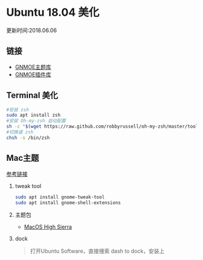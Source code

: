 # Ubuntu 18.04 美化
更新时间:2018.06.06

## 链接

+ [GNMOE主题库](https://www.opendesktop.org/s/Gnome/browse/)
+ [GNMOE插件库](https://extensions.gnome.org/)

## Terminal 美化

```sh
#安装 zsh
sudo apt install zsh
#安装 Oh-my-zsh 自动配置
sh -c "$(wget https://raw.github.com/robbyrussell/oh-my-zsh/master/tools/install.sh -O -)"
#切换道 zsh
chsh -s /bin/zsh 
```

## Mac主题
[参考链接](https://www.cnblogs.com/feipeng8848/p/8970556.html)

1. tweak tool

    ```sh
    sudo apt install gnome-tweak-tool
    sudo apt install gnome-shell-extensions
    ```

1. 主题包
    + [MacOS High Sierra](https://www.opendesktop.org/s/Gnome/p/1013714/)

1. dock
    > 打开Ubuntu Software，直接搜索 dash to dock，安装上